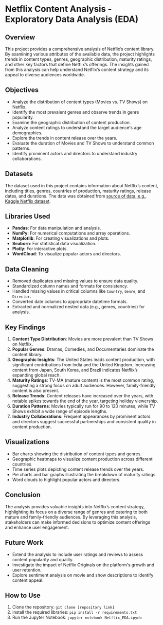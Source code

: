 # Netflix Content Analysis - Exploratory Data Analysis (EDA)

## Overview

This project provides a comprehensive analysis of Netflix’s content library. By examining various attributes of the available data, the project highlights trends in content types, genres, geographic distribution, maturity ratings, and other key factors that define Netflix’s offerings. The insights gained from this analysis can help understand Netflix’s content strategy and its appeal to diverse audiences worldwide.

## Objectives

- Analyze the distribution of content types (Movies vs. TV Shows) on Netflix.
- Identify the most prevalent genres and observe trends in genre popularity.
- Examine the geographic distribution of content production.
- Analyze content ratings to understand the target audience's age demographics.
- Explore the trends in content release over the years.
- Evaluate the duration of Movies and TV Shows to understand common patterns.
- Identify prominent actors and directors to understand industry collaborations.

## Datasets

The dataset used in this project contains information about Netflix’s content, including titles, genres, countries of production, maturity ratings, release dates, and durations. The data was obtained from [source of data, e.g., Kaggle Netflix dataset](#).

## Libraries Used

- **Pandas**: For data manipulation and analysis.
- **NumPy**: For numerical computations and array operations.
- **Matplotlib**: For creating visualizations and plots.
- **Seaborn**: For statistical data visualization.
- **Plotly**: For interactive plots.
- **WordCloud**: To visualize popular actors and directors.

## Data Cleaning

- Removed duplicates and missing values to ensure data quality.
- Standardized column names and formats for consistency.
- Handled missing values in critical columns like `Country`, `Genre`, and `Director`.
- Converted date columns to appropriate datetime formats.
- Extracted and normalized nested data (e.g., genres, countries) for analysis.

## Key Findings

1. **Content Type Distribution**: Movies are more prevalent than TV Shows on Netflix.
2. **Popular Genres**: Dramas, Comedies, and Documentaries dominate the content library.
3. **Geographic Insights**: The United States leads content production, with significant contributions from India and the United Kingdom. Increasing content from Japan, South Korea, and Brazil indicates Netflix’s expanding global reach.
4. **Maturity Ratings**: TV-MA (mature content) is the most common rating, suggesting a strong focus on adult audiences. However, family-friendly content is also present.
5. **Release Trends**: Content releases have increased over the years, with notable spikes towards the end of the year, targeting holiday viewership.
6. **Duration Patterns**: Movies typically run for 90 to 120 minutes, while TV Shows exhibit a wide range of episode lengths.
7. **Industry Collaborations**: Frequent appearances by prominent actors and directors suggest successful partnerships and consistent quality in content production.

## Visualizations

- Bar charts showing the distribution of content types and genres.
- Geographic heatmaps to visualize content production across different countries.
- Time series plots depicting content release trends over the years.
- Pie charts and bar graphs illustrating the breakdown of maturity ratings.
- Word clouds to highlight popular actors and directors.

## Conclusion

The analysis provides valuable insights into Netflix’s content strategy, highlighting its focus on a diverse range of genres and catering to both mature and family-friendly audiences. By leveraging this analysis, stakeholders can make informed decisions to optimize content offerings and enhance user engagement.

## Future Work

- Extend the analysis to include user ratings and reviews to assess content popularity and quality.
- Investigate the impact of Netflix Originals on the platform's growth and user retention.
- Explore sentiment analysis on movie and show descriptions to identify content appeal.

## How to Use

1. Clone the repository: `git clone [repository link]`
2. Install the required libraries: `pip install -r requirements.txt`
3. Run the Jupyter Notebook: `jupyter notebook Netflix_EDA.ipynb`

